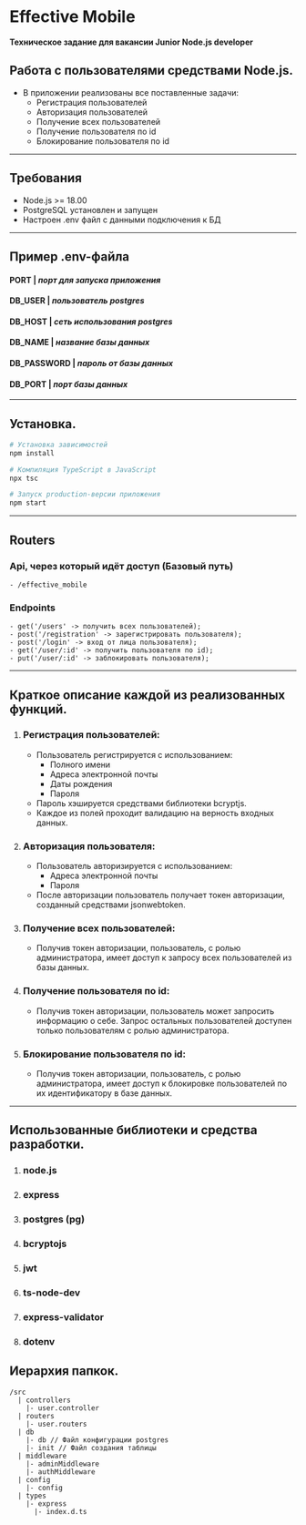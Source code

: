 # Effective Mobile 
**Техническое задание для вакансии Junior Node.js developer**

## Работа с пользователями средствами Node.js.
- В приложении реализованы все поставленные задачи:
  - Регистрация пользователей
  - Авторизация пользователей
  - Получение всех пользователей
  - Получение пользователя по id
  - Блокирование пользователя по id

---

## Требования
* Node.js >= 18.00
* PostgreSQL установлен и запущен
* Настроен .env файл с данными подключения к БД

---

## Пример .env-файла
#### PORT | *порт для запуска приложения*

#### DB_USER | *пользователь postgres*
#### DB_HOST | *сеть использования postgres*
#### DB_NAME | *название базы данных*
#### DB_PASSWORD | *пароль от базы данных*
#### DB_PORT | *порт базы данных*

---

## Установка.
```bash
# Установка зависимостей
npm install

# Компиляция TypeScript в JavaScript
npx tsc

# Запуск production-версии приложения
npm start
```

---

## Routers
### Api, через который идёт доступ (Базовый путь) 
    - /effective_mobile
### Endpoints
    - get('/users' -> получить всех пользователей);
    - post('/registration' -> зарегистрировать пользователя);
    - post('/login' -> вход от лица пользователя);
    - get('/user/:id' -> получить пользователя по id);
    - put('/user/:id' -> заблокировать пользователя);
---

## Краткое описание каждой из реализованных функций.
1. ### Регистрация пользователей:
   * Пользователь регистрируется с использованием:
     - Полного имени
     - Адреса электронной почты
     - Даты рождения
     - Пароля
   * Пароль хэшируется средствами библиотеки bcryptjs.
   * Каждое из полей проходит валидацию на верность входных данных.
2. ### Авторизация пользователя:
   * Пользователь авторизируется с использованием:
     - Адреса электронной почты
     - Пароля
   * После авторизации пользователь получает токен авторизации, созданный средствами jsonwebtoken.
3. ### Получение всех пользователей:
   * Получив токен авторизации, пользователь, с ролью администратора, имеет доступ к запросу всех пользователей из базы данных.
4. ### Получение пользователя по id:
   * Получив токен авторизации, пользователь может запросить информацию о себе. Запрос остальных пользователей доступен только пользователям с ролью администратора.
5. ### Блокирование пользователя по id:
   * Получив токен авторизации, пользователь, с ролью администратора, имеет доступ к блокировке пользователей по их идентификатору в базе данных.

---

## Использованные библиотеки и средства разработки.
1. ### node.js
2. ### express
3. ### postgres (pg)
4. ### bcryptojs
5. ### jwt
6. ### ts-node-dev
7. ### express-validator
8. ### dotenv

## Иерархия папкок.
```
/src
  | controllers
    |- user.controller
  | routers
    |- user.routers
  | db
    |- db // Файл конфигурации postgres
    |- init // Файл создания таблицы
  | middleware
    |- adminMiddleware
    |- authMiddleware
  | config
    |- config
  | types
    |- express
      |- index.d.ts
```
